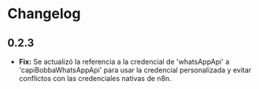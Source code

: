 # Changelog

## 0.2.3

*   **Fix:** Se actualizó la referencia a la credencial de 'whatsAppApi' a 'capiBobbaWhatsAppApi' para usar la credencial personalizada y evitar conflictos con las credenciales nativas de n8n.